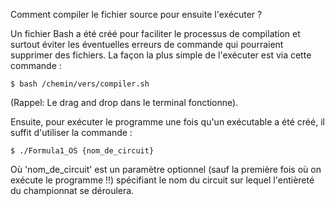 Comment compiler le fichier source pour ensuite l'exécuter ?

Un fichier Bash a été créé pour faciliter le processus de compilation et surtout éviter les éventuelles erreurs de commande qui pourraient supprimer des fichiers.
La façon la plus simple de l'exécuter est via cette commande :

```$ bash /chemin/vers/compiler.sh```

(Rappel: Le drag and drop dans le terminal fonctionne).

Ensuite, pour exécuter le programme une fois qu'un exécutable a été créé, il suffit d'utiliser la commande :

```$ ./Formula1_OS {nom_de_circuit}```

Où 'nom_de_circuit' est un paramètre optionnel (sauf la première fois où on exécute le programme !!) spécifiant le nom du circuit sur lequel l'entièreté du championnat se déroulera.
